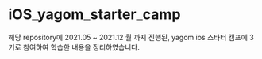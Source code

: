 # iOS_yagom_starter_camp


해당 repository에 2021.05 ~ 2021.12 월 까지 진행된, yagom ios 스타터 캠프에 3기로 참여하여 학습한 내용을 정리하였습니다.

